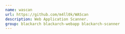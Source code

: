 ```yaml
---
name: wascan
url: https://github.com/m4ll0k/WAScan
description: Web Application Scanner.
group: blackarch blackarch-webapp blackarch-scanner
---
```

